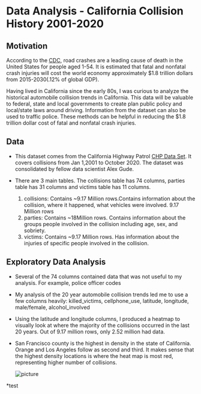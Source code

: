 # Data Analysis - California Collision History 2001-2020

## Motivation 
According to the [CDC](https://www.cdc.gov/injury/features/global-road-safety/index.html), road crashes are a leading cause of death in the United States for people aged 1-54. It is estimated that fatal and nonfatal crash injuries will cost the world economy approximately $1.8 trillion dollars from 2015-2030(.12% of global GDP). 

Having lived in California since the early 80s, I was curious to analyze the historical automobile collision trends in California. This data will be valuable to federal, state and local governments to create plan public policy and local/state laws around driving. Information from the dataset can also be used to traffic police. These methods can be helpful in reducing the $1.8 trillion dollar cost of fatal and nonfatal crash injuries.

## Data

* This dataset comes from the California Highway Patrol [CHP Data Set](https://www.kaggle.com/alexgude/california-traffic-collision-data-from-switrs). It covers collisions from Jan 1,2001 to October 2020.  The dataset was consolidated by fellow data scientist Alex Gude. 
* There are 3 main tables. The collisions table has 74 columns, parties table has 31 columns and victims table has 11 columns.

    1. collisions: Contains ~9.17 Million rows.Contains information about the collision, where it happened, what vehicles were involved. 9.17 Million rows
    2. parties: Contains ~18Million rows. Contains information about the groups people involved in the collision including age, sex, and sobriety.
    3. victims: Contains ~9.17 Million rows. Has information about the injuries of specific people involved in the collision.

## Exploratory Data Analysis

* Several of the 74 columns contained data that was not useful to my analysis. For example, police officer codes
* My analysis of the 20 year automobile collision trends led me to use a few columns heavily: killed_victims, cellphone_use, latitude, longitude, male/female, alcohol_involved
* Using the latitude and longitude columns, I produced a heatmap to visually look at where the majority of the collisions occurred in the last 20 years. Out of 9.17 million rows, only 2.52 million had data. 
* San Francisco county is the highest in density in the state of California. Orange and Los Angeles follow as second and third. It makes sense that the highest density locations is where the heat map is most red, representing higher number of collisions.

    ![picture](images/heat_map_copy.png)

*test
